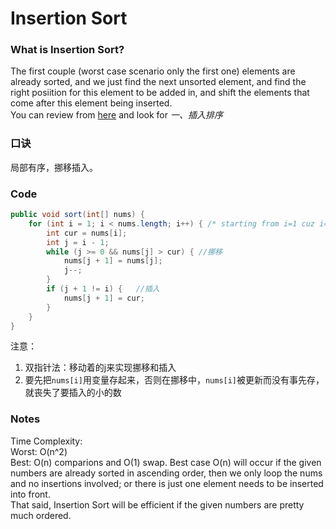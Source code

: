 # Insertion Sort

### What is Insertion Sort?
The first couple (worst case scenario only the first one) elements are already sorted, and we just find the next unsorted element, and find the right posiition for this element to be added in, and shift the elements that come after this element being inserted.  
You can review from [here](http://blog.csdn.net/han_xiaoyang/article/details/12163251) and look for *一、插入排序*  

### 口诀
局部有序，挪移插入。

### Code
```java
public void sort(int[] nums) {
	for (int i = 1; i < nums.length; i++) { /* starting from i=1 cuz i=0 is definitely sorted */
		int cur = nums[i];
		int j = i - 1;
		while (j >= 0 && nums[j] > cur) { //挪移
			nums[j + 1] = nums[j];
			j--;
		}
		if (j + 1 != i) {	//插入
			nums[j + 1] = cur;
		}
	}
}
```
注意：  
1. 双指针法：移动着的j来实现挪移和插入  
2. 要先把```nums[i]```用变量存起来，否则在挪移中，```nums[i]```被更新而没有事先存，就丧失了要插入的小的数

### Notes
Time Complexity:  
Worst: O(n^2)   
Best: O(n) comparions and O(1) swap.
Best case O(n) will occur if the given numbers are already sorted in ascending order, then we only loop the nums and no insertions involved; or there is just one element needs to be inserted into front.    
That said, Insertion Sort will be efficient if the given numbers are pretty much ordered.  